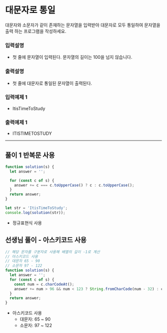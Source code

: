 # 대문자로 통일

대문자와 소문자가 같이 존재하는 문자열을 입력받아 대문자로 모두 통일하여 문자열을 출력 하는 프로그램을 작성하세요.

### 입력설명

- 첫 줄에 문자열이 입력된다. 문자열의 길이는 100을 넘지 않습니다.

### 출력설명

- 첫 줄에 대문자로 통일된 문자열이 출력된다.

### 입력예제 1

- ItisTimeToStudy

### 출력예제 1

- ITISTIMETOSTUDY

---

## 풀이 1 반복문 사용

```js
function solution(s) {
  let answer = '';

  for (const c of s) {
    answer += c === c.toUpperCase() ? c : c.toUpperCase();
  }
  return answer;
}

let str = 'ItisTimeToStudy';
console.log(solution(str));
```

- 정규표현식 사용

## 선생님 풀이 - 아스키코드 사용

```js
// 해당 문자를 구분자로 사용해 배열의 길이 -1로 계산
// 아스키코드 사용
// 대문자 65 - 90
// 소문자 97 - 122
function solution(s) {
  let answer = '';
  for (const c of s) {
    const num = c.charCodeAt();
    answer += num > 96 && num < 123 ? String.fromCharCode(num - 32) : c;
  }
  return answer;
}
```

- 아스키코드 사용
  - 대문자: 65 ~ 90
  - 소문자: 97 ~ 122
